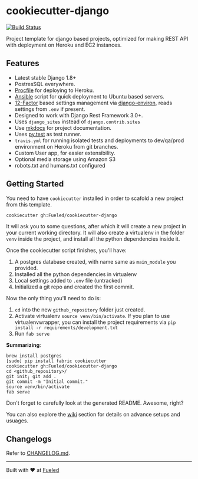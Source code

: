 cookiecutter-django
====================

[![Build Status](https://travis-ci.org/Fueled/cookiecutter-django.svg?branch=user-app)](https://travis-ci.org/Fueled/cookiecutter-django)

Project template for django based projects, optimized for making REST API with deployment on Heroku and EC2 instances.

## Features

- Latest stable Django 1.8+
- PostresSQL everywhere.
- [Procfile] for deploying to Heroku.
- [Ansible] script for quick deployment to Ubuntu based servers.
- [12-Factor][12factor] based settings management via [django-environ], reads settings from `.env` if present.
- Designed to work with Django Rest Framework 3.0+.
- Uses `django_sites` instead of `django.contrib.sites`
- Use [mkdocs] for project documentation.
- Uses [py.test] as test runner.
- `travis.yml` for running isolated tests and deployments to dev/qa/prod environment on Heroku from git branches.
- Custom User app, for easier extensibility.
- Optional media storage using Amazon S3
- robots.txt and humans.txt configured

## Getting Started

You need to have `cookiecutter` installed in order to scafold a new project from this template.

```
cookiecutter gh:Fueled/cookiecutter-django
```

It will ask you to some questions, after which it will create a new project in your current working directory. It will also create a virtualenv in the folder `venv` inside the project, and install all the python dependencies inside it.

Once the cookiecutter script finishes, you'll have:

1. A postgres database created, with name same as `main_module` you provided.
2. Installed all the python dependencies in virtualenv
3. Local settings added to `.env` file (untracked)
4. Initialized a git repo and created the first commit.

Now the only thing you'll need to do is:

1. `cd` into the new `github_repository` folder just created.
2. Activate virtualenv `source venv/bin/activate`. If you plan to use virtualenvwrapper, you can install the project requirements via `pip install -r requirements/development.txt`
3. Run `fab serve`

__Summarizing__:

```
brew install postgres
[sudo] pip install fabric cookiecutter
cookiecutter gh:Fueled/cookiecutter-django
cd <github_repository>/
git init; git add .
git commit -m "Initial commit."
source venv/bin/activate
fab serve
```

Don't forget to carefully look at the generated README. Awesome, right?

You can also explore the [wiki] section for details on advance setups and usuages.

## Changelogs

Refer to [CHANGELOG.md](CHANGELOG.md).

--------

Built with ♥ at [Fueled](http://fueled.com)

[wiki]: https://github.com/Fueled/cookiecutter-django/wiki
[mkdocs]: http://www.mkdocs.org/
[12factor]: http://12factor.net
[py.test]: http://pytest.org/
[Procfile]: https://devcenter.heroku.com/articles/procfile
[django-environ]: https://github.com/joke2k/django-environ
[Ansible]: http://docs.ansible.com/index.html
